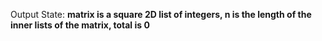 Output State: **matrix is a square 2D list of integers, n is the length of the inner lists of the matrix, total is 0**